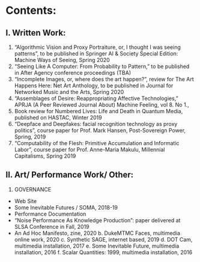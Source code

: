 # Contents: 

## I.	Written Work:
1. “Algorithmic Vision and Proxy Portraiture, or, I thought I was seeing patterns”, to be published in Springer AI & Society Special Edition: Machine Ways of Seeing, Spring 2020
2. “Seeing Like A Computer: From Probability to Pattern,” to be published in After Agency conference proceedings (TBA) 
3. “Incomplete Images, or, where does the art happen?”, review for The Art Happens Here: Net Art Anthology, to be published in Journal for Networked Music and the Arts, Spring 2020
4. “Assemblages of Desire: Reappropriating Affective Technologies,” APRJA (A Peer Reviewed Journal About) Machine Feeling, vol 8. No 1.,
5. Book review for Numbered Lives: Life and Death in Quantum Media, published on HASTAC, Winter 2019
6. “Deepface and Deepfakes: facial recognition technology as proxy politics”, course paper for Prof. Mark Hansen, Post-Sovereign Power, Spring, 2019
7. “Computability of the Flesh: Primitive Accumulation and Informatic Labor”, course paper for Prof. Anne-Maria Makulu, Millennial Capitalisms, Spring 2019

## II.	Art/ Performance Work/ Other:

1. GOVERNANCE 
- Web Site
- Some Inevitable Futures / SOMA, 2018-19
- Performance Documentation
- “Noise Performance As Knowledge Production”: paper delivered at SLSA Conference in Fall, 2019
- An Ad Hoc Manifesto, zine, 2020
b.	DukeMTMC Faces, multimedia online work, 2020
c.	Synthetic SAGE, internet based, 2019
d.	DOT Cam, multimedia installation, 2017
e.	Some Inevitable Future, multimedia installation, 2016
f.	Scalar Quantities: 1999, multimedia installation, 2016 

